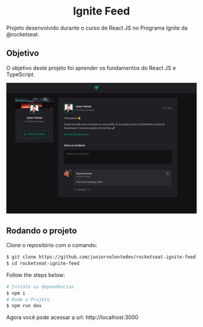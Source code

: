 <h1 align="center">Ignite Feed</h1>

Projeto desenvolvido durante o curso de React JS no Programa Ignite da @rocketseat.

## Objetivo

O objetivo deste projeto foi aprender os fundamentos do React JS e TypeScript.

![App Screenshot](https://raw.githubusercontent.com/juniorvolontedev/rocketseat-ignite-feed/main/src/assets/screenshot.png)

## Rodando o projeto

Clone o repositório com o comando:

```bash
$ git clone https://github.com/juniorvolontedev/rocketseat-ignite-feed.git
$ cd rocketseat-ignite-feed
```

Follow the steps below:

```bash
# Instale as dependências
$ npm i
# Rode o Projeto
$ npm run dev
```

Agora você pode acessar a url: http://localhost:3000
